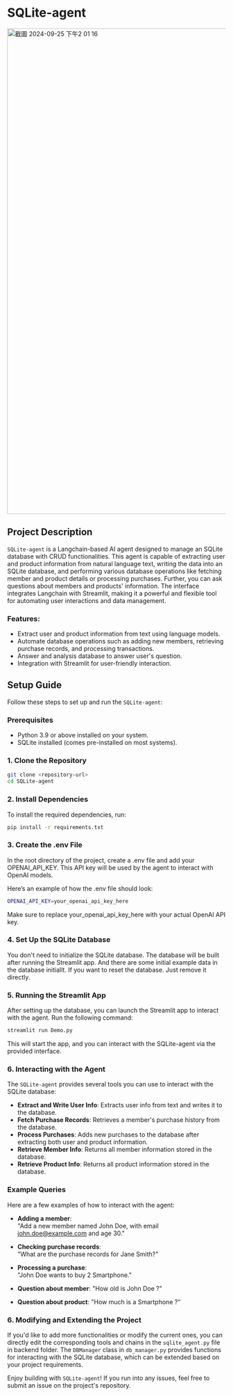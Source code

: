 # SQLite-agent

<img width="1117" alt="截圖 2024-09-25 下午2 01 16" src="https://github.com/user-attachments/assets/c00d28b7-f6ef-4866-a45d-2c1fd095a975">

## Project Description

`SQLite-agent` is a Langchain-based AI agent designed to manage an SQLite database with CRUD functionalities. This agent is capable of extracting user and product information from natural language text, writing the data into an SQLite database, and performing various database operations like fetching member and product details or processing purchases. Further, you can ask questions about members and products' information. The interface integrates Langchain with Streamlit, making it a powerful and flexible tool for automating user interactions and data management.

### Features:
- Extract user and product information from text using language models.
- Automate database operations such as adding new members, retrieving purchase records, and processing transactions.
- Answer and analysis database to answer user's question.
- Integration with Streamlit for user-friendly interaction.
  
## Setup Guide

Follow these steps to set up and run the `SQLite-agent`:

### Prerequisites

- Python 3.9 or above installed on your system.
- SQLite installed (comes pre-installed on most systems).

### 1. Clone the Repository

```bash
git clone <repository-url>
cd SQLite-agent
```

### 2. Install Dependencies

To install the required dependencies, run:

```bash
pip install -r requirements.txt
```

### 3. Create the .env File
In the root directory of the project, create a .env file and add your OPENAI_API_KEY. This API key will be used by the agent to interact with OpenAI models.

Here’s an example of how the .env file should look:

```bash
OPENAI_API_KEY=your_openai_api_key_here
```
Make sure to replace your_openai_api_key_here with your actual OpenAI API key.

### 4. Set Up the SQLite Database

You don't need to initialize the SQLite database. The database will be built after running the Streamlit app. And there are some initial example data in the database initiallt. If you want to reset the database. Just remove it directly.

### 5. Running the Streamlit App

After setting up the database, you can launch the Streamlit app to interact with the agent. Run the following command:

```bash
streamlit run Demo.py
```

This will start the app, and you can interact with the SQLite-agent via the provided interface.

### 6. Interacting with the Agent

The `SQLite-agent` provides several tools you can use to interact with the SQLite database:

- **Extract and Write User Info**: Extracts user info from text and writes it to the database.
- **Fetch Purchase Records**: Retrieves a member's purchase history from the database.
- **Process Purchases**: Adds new purchases to the database after extracting both user and product information.
- **Retrieve Member Info**: Returns all member information stored in the database.
- **Retrieve Product Info**: Returns all product information stored in the database.

### Example Queries

Here are a few examples of how to interact with the agent:

- **Adding a member**:  
  "Add a new member named John Doe, with email john.doe@example.com and age 30."
  
- **Checking purchase records**:  
  "What are the purchase records for Jane Smith?"
  
- **Processing a purchase**:  
  "John Doe wants to buy 2 Smartphone."

- **Question about member**:
  "How old is John Doe ?"

- **Question about product**:
  "How much is a Smartphone ?"

### 6. Modifying and Extending the Project

If you'd like to add more functionalities or modify the current ones, you can directly edit the corresponding tools and chains in the `sqlite_agent.py` file in backend folder. The `DBManager` class in `db_manager.py` provides functions for interacting with the SQLite database, which can be extended based on your project requirements.

Enjoy building with `SQLite-agent`! If you run into any issues, feel free to submit an issue on the project's repository.
